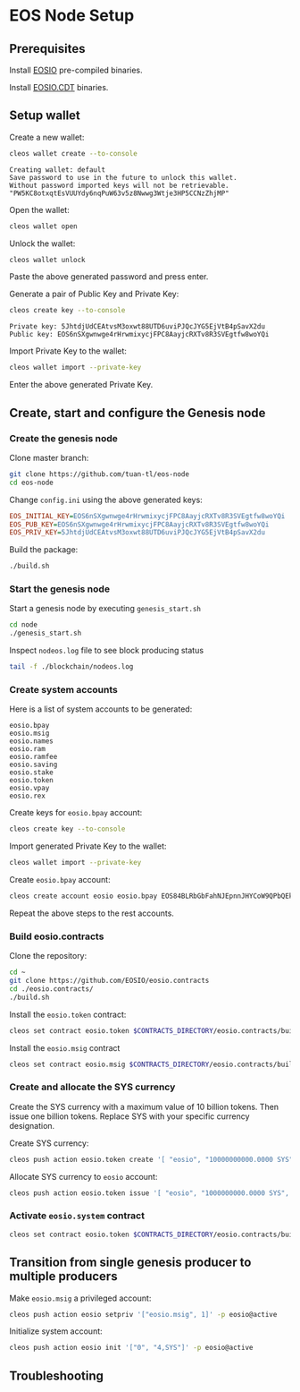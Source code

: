 # EOS Node Setup

## Prerequisites
Install [EOSIO](https://github.com/EOSIO/eos) pre-compiled binaries.

Install [EOSIO.CDT](https://github.com/EOSIO/eosio.cdt) binaries.

## Setup wallet
Create a new wallet:
```sh
cleos wallet create --to-console
```

```
Creating wallet: default
Save password to use in the future to unlock this wallet.
Without password imported keys will not be retrievable.
"PW5KC8otxqtEsVUUYdy6nqPuW63v5z8Nwwg3Wtje3HP5CCNzZhjMP"
```
Open the wallet:
```sh
cleos wallet open
```
Unlock the wallet:
```sh
cleos wallet unlock
```
Paste the above generated password and press enter.

Generate a pair of Public Key and Private Key:
```sh
cleos create key --to-console
```

```
Private key: 5JhtdjUdCEAtvsM3oxwt88UTD6uviPJQcJYG5EjVtB4pSavX2du
Public key: EOS6nSXgwnwge4rHrwmixycjFPC8AayjcRXTv8R3SVEgtfw8woYQi
```

Import Private Key to the wallet:
```sh
cleos wallet import --private-key
```
Enter the above generated Private Key.
## Create, start and configure the Genesis node
### Create the genesis node
Clone master branch:
```sh
git clone https://github.com/tuan-tl/eos-node
cd eos-node
```
Change ```config.ini``` using the above generated keys:
```ini
EOS_INITIAL_KEY=EOS6nSXgwnwge4rHrwmixycjFPC8AayjcRXTv8R3SVEgtfw8woYQi
EOS_PUB_KEY=EOS6nSXgwnwge4rHrwmixycjFPC8AayjcRXTv8R3SVEgtfw8woYQi
EOS_PRIV_KEY=5JhtdjUdCEAtvsM3oxwt88UTD6uviPJQcJYG5EjVtB4pSavX2du
```
Build the package:
```sh
./build.sh
```

### Start the genesis node
Start a genesis node by executing `genesis_start.sh`
```sh
cd node
./genesis_start.sh
```
Inspect `nodeos.log` file to see block producing status
```sh
tail -f ./blockchain/nodeos.log
```
### Create system accounts
Here is a list of system accounts to be generated:
```
eosio.bpay
eosio.msig
eosio.names
eosio.ram
eosio.ramfee
eosio.saving
eosio.stake
eosio.token
eosio.vpay
eosio.rex
```
Create keys for ```eosio.bpay``` account:
```sh
cleos create key --to-console
```

Import generated Private Key to the wallet:
```sh
cleos wallet import --private-key
```

Create ```eosio.bpay``` account:
```sh
cleos create account eosio eosio.bpay EOS84BLRbGbFahNJEpnnJHYCoW9QPbQEk2iHsHGGS6qcVUq9HhutG
```
Repeat the above steps to the rest accounts.
### Build eosio.contracts
Clone the repository:
```sh
cd ~
git clone https://github.com/EOSIO/eosio.contracts
cd ./eosio.contracts/
./build.sh
```
Install the ```eosio.token``` contract:
```sh
cleos set contract eosio.token $CONTRACTS_DIRECTORY/eosio.contracts/build/contracts/eosio.token/
```
Install the ```eosio.msig``` contract
```sh
cleos set contract eosio.msig $CONTRACTS_DIRECTORY/eosio.contracts/build/contracts/eosio.msig/
```
### Create and allocate the SYS currency
Create the SYS currency with a maximum value of 10 billion tokens. Then issue one billion tokens. Replace SYS with your specific currency designation.

Create SYS currency:
```sh
cleos push action eosio.token create '[ "eosio", "10000000000.0000 SYS" ]' -p eosio.token@active
```
Allocate SYS currency to ```eosio``` account:
```sh
cleos push action eosio.token issue '[ "eosio", "1000000000.0000 SYS", "memo" ]' -p eosio@active
```
### Activate ```eosio.system``` contract
```sh
cleos set contract eosio.token $CONTRACTS_DIRECTORY/eosio.contracts/build/contracts/eosio.system/
```

## Transition from single genesis producer to multiple producers

Make ```eosio.msig``` a privileged account:
```sh
cleos push action eosio setpriv '["eosio.msig", 1]' -p eosio@active
```
Initialize system account:
```sh
cleos push action eosio init '["0", "4,SYS"]' -p eosio@active
```

## Troubleshooting